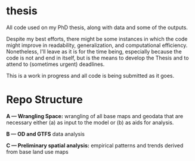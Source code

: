 # thesis
 All code used on my PhD thesis, along with data and some of the outputs.
 
Despite my best efforts, there might be some instances in which the code might improve in readability, generalization, and computational efficiency. Nonetheless, I'll leave as it is for the time being, especially because the code is not and end in itself, but is the means to develop the Thesis and to attend to (sometimes urgent) deadlines.
 
 This is a work in progress and all code is being submitted as it goes.
 
 # Repo Structure
**A — Wrangling Space:** wrangling of all base maps and geodata that are necessary either (a) as input to the model or (b) as aids for analysis.
 
**B — OD and GTFS** data analysis

**C — Preliminary spatial analysis:** empirical patterns and trends derived from base land use maps

